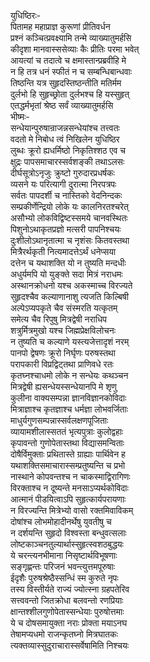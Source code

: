 युधिष्ठिरः-  
पितामह महाप्राज्ञ कुरूणां प्रीतिवर्धन  
प्रश्नं कञ्चित्प्रवक्ष्यामि तन्मे व्याख्यातुमर्हसि  
कीदृशा मानवास्ससेव्याः कैः प्रीतिः परमा भवेत्  
आयत्यां च तदात्वे च क्षमास्तान्प्रब्रवीहि मे  
न हि तत्र धनं स्फीतं न च सम्बन्धिबान्धवाः  
तिष्ठन्ति यत्र सुहृदस्तिष्ठन्तीति मतिर्मम  
दुर्लभो हि सुहृच्छ्रोता दुर्लभश्च हि यस्सुहृत्  
एतद्धर्मभृतां श्रेष्ठ सर्वं व्याख्यातुमर्हसि  
भीष्मः-   
सन्धेयान्पुरुषान्राजन्नसन्धेयांश्च तत्त्वतः  
वदतो मे निबोध त्वं निखिलेन युधिष्ठिर  
लुब्धः क्रूरो ह्यधर्मिष्ठो निकृतिश्शठ एव च  
क्षुद्रः पापसमाचारस्सर्वशङ्की तथाऽलसः  
दीर्घसूत्रोऽनृजुः क्रुष्टो गुरुदारप्रधर्षकः  
व्यसने यः परित्यागी दुरात्मा निरपत्रपः  
सर्वतः पापदर्शी च नास्तिको वेदनिन्दकः  
सम्प्रकीर्णेन्द्रियो लोके यः कालनिरतश्चरेत्  
असौभ्यो लोकविद्विष्टस्समये चानवस्थितः  
पिशुनोऽथाकृतप्रज्ञो मत्सरी पापनिश्चयः  
दुःशीलोऽथानृतात्मा च नृशंसः कितवस्तथा  
मित्रैरर्थकृती नित्यमादत्तेऽर्थं धनेप्सया  
दत्तेन च यथाशक्ति यो न तुष्यति मन्दधीः  
अधुर्यमपि यो युङ्क्ते सदा मित्रं नराधमः  
अस्थानक्रोधनो यश्च अकस्माच्च विरज्यते  
सुहृदश्चैव कल्याणानाशु त्यजति किल्बिषी  
अल्पेऽप्यपकृते चैव संस्मरति यत्कृतम्  
समेत्य चैव रिपुषु मित्रद्वेषी नराधिप  
शत्रुर्मित्रमुखो यश्च जिह्मप्रेक्षविलोचनः  
न तुष्यति च कल्याणे यस्त्यजेत्तादृशं नरम्  
पानपो द्वेषणः क्रूरो निर्घृणः परुषस्तथा  
परापकारी विप्रद्विट्तथा प्राणिवधे रतः  
कृतघ्नश्चाधमो लोके न सन्धेयः कथञ्चन  
मित्रद्वेषी ह्यसन्धेयस्सन्धेयानपि मे शृणु  
कुलीना वाक्यसम्पन्ना ज्ञानविज्ञानकोविदाः  
मित्राज्ञाश्च कृतज्ञाश्च धर्मज्ञा लोभवर्जिताः  
माधुर्यगुणसम्पन्नास्सर्वलक्षणपूजिताः  
व्यायामशीलास्सततं भृत्यपुत्राः कुलोद्वहाः  
कृपावन्तो गुणोपेतास्तथा विद्यासमन्विताः  
दोषैर्विमुक्ताः प्रथितास्ते ग्राह्याः पार्थिवेन ह  
यथाशक्तिसमाचारास्सम्प्रतुष्यन्ति च प्रभो  
नास्थाने कोपवन्तश्च न चाकस्माद्विरागिणः  
विरक्ताश्च न दूष्यन्ते मनसाऽप्यर्थकोविदाः  
आत्मानं पीडयित्वाऽपि सुहृत्कार्यपरायणाः  
न विरज्यन्ति मित्रेभ्यो वासो रक्तमिवाविकम्  
दोषांश्च लोभमोहादीनर्थेषु युवतीषु च  
न दर्शयन्ति सुहृदो विश्वस्ता बन्धुवत्सलाः  
लोष्टकाञ्चनतुल्यार्थास्सुहृत्स्वशठबुद्धयः  
ये चरन्त्यनभीमाना निसृष्टार्थविभूषणाः  
सङ्गृह्णन्तः परिजनं भवन्त्युत्तमपूरुषाः  
ईदृशैः पुरुषश्रेष्ठैस्सन्धिं स्म कुरुते नृपः  
तस्य विस्तीर्यते राज्यं ज्योत्स्ना ग्रहपतेरिव  
सत्त्ववन्तो जितक्रोधा बलवन्तो रणप्रियाः  
क्षान्तश्शीलगुणोपेतास्सन्धेयाः पुरुषोत्तमाः  
ये च दोषसमायुक्ता नराः प्रोक्ता मयाऽनघ  
तेषामप्यधमो राजन्कृतघ्नो मित्रघातकः  
त्यक्तव्यास्सुदुराचारास्सर्वेषामिति निश्चयः  

